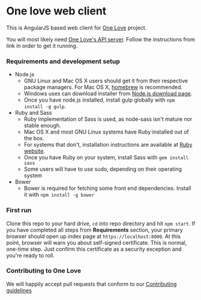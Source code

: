 One love web client
===================

This is AngularJS based web client for [One Love](https://one-love.github.io) project.

You will most likely need [One Love's API server](https://github.com/one-love/api).
Follow the instructions from link in order to get it running.

### Requirements and development setup

- Node.js
    - GNU Linux and Mac OS X users should get it from their respective package managers.
    For Mac OS X, [homebrew](brew.sh) is recommended.
    - Windows uses can download installer from [Node.js download page](http://nodejs.org/download/).
    - Once you have node.js installed, install gulp globally with `npm install -g gulp`.
- Ruby and Sass
    - Ruby implementation of Sass is used, as node-sass isn't mature nor stable enough.
    - Mac OS X and most GNU Linux systems have Ruby installed out of the box.
    - For systems that don't, installation instructions are available at 
    [Ruby website](https://www.ruby-lang.org/en/installation/).
    - Once you have Ruby on your system, install Sass with `gem install sass`
    - Some users will have to use sudo, depending on their operating system
- Bower
    - Bower is required for fetching some front end dependencies. Install it 
    with `npm install -g bower`
    
### First run

Clone this repo to your hard drive, `cd` into repo directory and hit `npm start`. 
If you have completed all steps from __Requirements__ section, your primary browser
should open up index page at `https://localhost:8000`. At this point, browser will
warn you about self-signed certificate. This is normal, one-time step. Just confirm 
this certificate as a security exception and you're ready to roll.

### Contributing to One Love

We will happily accept pull requests that conform to our [Contributing guidelines](CONTRIBUTING.md)
